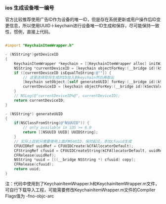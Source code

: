 ### ios 生成设备唯一编号

官方比较推荐使用广告ID作为设备的唯一ID，但是存在系统更新或用户操作后ID变更信息，所以使用UUID＋keychain进行设备唯一ID生成和保存，尽可能保持一致性，惯例，直接上代码。


``` objective-c

#import "KeychainItemWrapper.h"

- (NSString*)getDeviceID
{
    KeychainItemWrapper *keychain = [[KeychainItemWrapper alloc] initWithIdentifier:@"what_ever_unique" accessGroup:nil];
    NSString *currentDeviceID = [keychain objectForKey:(__bridge id)(kSecValueData)];
    if ([currentDeviceID isEqualToString:@""]) {
        // 这里选择现将生成的ID加入到keychain然后再取出
        [keychain setObject:[self generateUUID] forKey:(__bridge id)(kSecValueData)];
        currentDeviceID = [keychain objectForKey:(__bridge id)(kSecValueData)];
    }
    // NSLog(@"currentDeviceID%@", currentDeviceID);
    return currentDeviceID;
}

- (NSString*) generateUUID
{
    if(NSClassFromString(@"NSUUID")) {
        // only available in iOS >= 6.0
        return [[NSUUID UUID] UUIDString];
    }
    // 实际上目前只需要使用上面的NSUUID，保险起见，添加cfuuid生成
    CFUUIDRef uuidRef = CFUUIDCreate(kCFAllocatorDefault);
    CFStringRef cfuuid = CFUUIDCreateString(kCFAllocatorDefault, uuidRef);
    CFRelease(uuidRef);
    NSString *uuid = [((__bridge NSString *) cfuuid) copy];
    CFRelease(cfuuid);
    return uuid;
}

```


注：代码中使用到了KeychainItemWrapper.h和KeychainItemWrapper.m文件，可自行下载导入工程，可能需要修改KeychainItemWrapper.m文件的Compiler Flags值为 -fno-objc-arc
